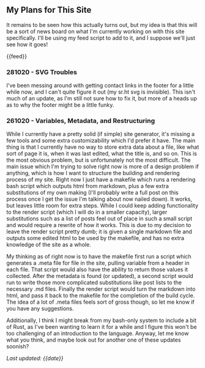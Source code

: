 ## My Plans for This Site

It remains to be seen how this actually turns out, but my idea is that this will be a sort of news board on what I'm currently working on with this site specifically. I'll be using my feed script to add to it, and I suppose we'll just see how it goes!

{{feed}}

### 281020 - SVG Troubles
I've been messing around with getting contact links in the footer for a little while now, and I can't quite figure it out (my sr.ht svg is invisible). This isn't much of an update, as I'm still not sure how to fix it, but more of a heads up as to why the footer might be a little funky.

### 261020 - Variables, Metadata, and Restructuring
While I currently have a pretty solid (if simple) site generator, it's missing a few tools and some extra customizability which I'd prefer it have. The main thing is that I currently have no way to store extra data about a file, like what sort of page it is, when it was last edited, what the title is, and so on. This is the most obvious problem, but is unfortunately not the most difficult. The main issue which I'm trying to solve right now is more of a design problem if anything, which is how I want to structure the building and rendering process of my site. Right now I just have a makefile which runs a rendering bash script which outputs html from markdown, plus a few extra substitutions of my own making (I'll probably write a full post on this process once I get the issue I'm talking about now nailed down). It works, but leaves little room for extra steps. While I could keep adding functionality to the render script (which I will do in a smaller capacity), larger substitutions such as a list of posts feel out of place in such a small script and would require a rewrite of how it works. This is due to my decision to leave the render script pretty dumb; it is given a single markdown file and outputs some edited html to be used by the makefile, and has no extra knowledge of the site as a whole. 

My thinking as of right now is to have the makefile first run a script which generates a .meta file for file in the site, pulling variable from a header in each file. That script would also have the ability to return those values it collected. After the metadata is found (or updated), a second script would run to write those more complicated substitutions like post lists to the necessary .md files. Finally the render script would turn the markdown into html, and pass it back to the makefile for the completion of the build cycle. The idea of a lot of .meta files feels sort of gross though, so let me know if you have any suggestions. 

Additionally, I think I might break from my bash-only system to include a bit of Rust, as I've been wanting to learn it for a while and I figure this won't be too challenging of an introduction to the language.
Anyway, let me know what you think, and maybe look out for another one of these updates soonish?

*Last updated: {{date}}*
